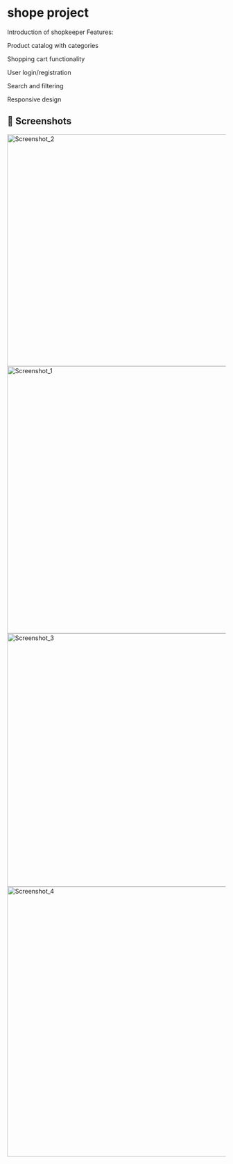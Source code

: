 
# shope project
Introduction of shopkeeper
Features:

Product catalog with categories

Shopping cart functionality

User login/registration

Search and filtering

Responsive design
## 📸 Screenshots
<img width="1325" height="534" alt="Screenshot_2" src="https://github.com/user-attachments/assets/420e8fad-f9a6-47d9-b9f3-af635db15f40" />
<img width="1307" height="615" alt="Screenshot_1" src="https://github.com/user-attachments/assets/52e4f93d-4a59-40c9-834a-0a3c0a48e961" />
<img width="1352" height="583" alt="Screenshot_3" src="https://github.com/user-attachments/assets/ba6db18f-852a-49ce-9622-dc5c239a0a1f" />
<img width="1326" height="622" alt="Screenshot_4" src="https://github.com/user-attachments/assets/131ed3d6-472c-4d9c-856e-ff7284e2745a" />



